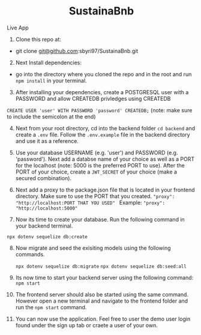 
<h1 align="center">
    SustainaBnb
</h1>

<a align="center">
    Live App
</a>

1. Clone this repo at:

* git clone git@github.com:sbyri97/SustainaBnb.git

2. Next Install dependencies:

* go into the directory where you cloned the repo and in the root and run ``` npm install ``` in your terminal.

3. After installing your dependencies, create a POSTGRESQL user with a PASSWORD and allow CREATEDB privledges using CREATEDB

```CREATE USER 'user' WITH PASSWORD 'password' CREATEDB;``` (note: make sure to include the semicolon at the end)

4. Next from your root directory, cd into the backend folder ``` cd backend ``` and create a ```.env``` file. Follow the ```.env.example``` file in the backend directory and use it as a reference.

5. Use your database USERNAME (e.g. 'user') and PASSWORD (e.g. 'password'). Next add a databse name of your choice as well as a PORT for the localhost (note: 5000 is the preferred PORT to use). After the PORT of your choice, create a ``` JWT_SECRET ``` of your choice (make a secured combination).

6. Next add a proxy to the package.json file that is located in your frontend directory. Make sure to use the PORT that you created. 
    ```"proxy": "http://localhost:PORT THAT YOU USED" ``` Example: ```"proxy": "http://localhost:5000"```
    
7. Now its time to create your database. Run the following command in your backend terminal.

  ```npx dotenv sequelize db:create```
  
8. Now migrate and seed the exisiting models using the following commands.
  
    ```npx dotenv sequelize db:migrate```
    ```npx dotenv sequelize db:seed:all```
    
9. Its now time to start your backend server using the following command: ```npm start```

10. The frontend server should also be started using the same command. However open a new terminal and navigate to the frontend folder and run the ``` npm start ``` command.

11. You can now use the application. Feel free to user the demo user login found under the sign up tab or craete a user of your own.
